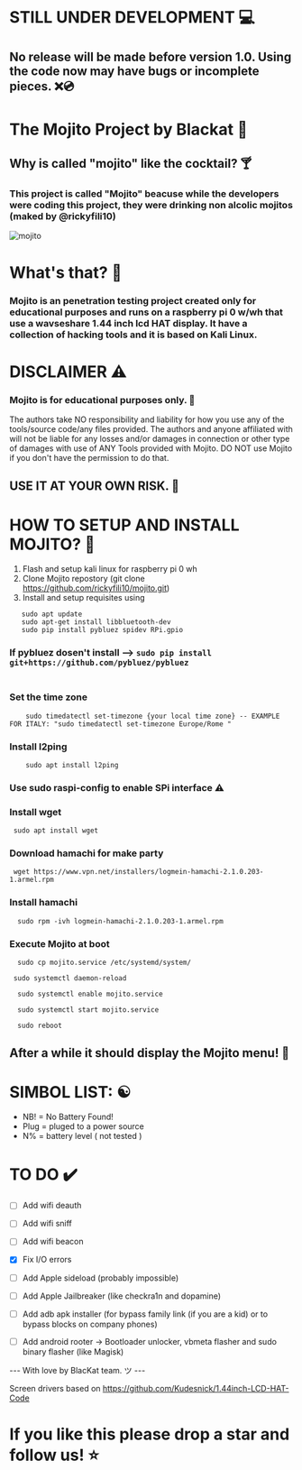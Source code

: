 # STILL UNDER DEVELOPMENT 💻
## No release will be made before version 1.0. Using the code now may have bugs or incomplete pieces. ❌💿

# The Mojito Project by Blackat 🍹

## Why is called "mojito" like the cocktail? 🍸
### This project is called "Mojito" beacuse while the developers were coding this project, they were drinking non alcolic mojitos (maked by @rickyfili10)
![mojito](https://github.com/user-attachments/assets/b10b95f5-7286-47bb-a8e1-64bc07b0ffd4)

# What's that? 🤔
### Mojito is an penetration testing project created only for educational purposes and runs on a raspberry pi 0 w/wh that use a wavseshare 1.44 inch lcd HAT display. It have a collection of hacking tools and it is based on Kali Linux. 

# DISCLAIMER ⚠️
### Mojito is for educational purposes only. 📝
The authors take NO responsibility and liability for how you use any of the tools/source code/any files provided. The authors and anyone affiliated with will not be liable for any losses and/or damages in connection or other type of damages with use of ANY Tools provided with Mojito. DO NOT use Mojito if you don't have the permission to do that. 
## USE IT AT YOUR OWN RISK. 🫵

# HOW TO SETUP AND INSTALL MOJITO? 🔧
1. Flash and setup kali linux for raspberry pi 0 wh
2. Clone Mojito repostory (git clone https://github.com/rickyfili10/mojito.git)
3. Install and setup requisites using
 ```
    sudo apt update
    sudo apt-get install libbluetooth-dev
    sudo pip install pybluez spidev RPi.gpio
```
   ### If pybluez dosen't install -->  ``` sudo pip install git+https://github.com/pybluez/pybluez ```
   ### <br>Set the time zone
```
    sudo timedatectl set-timezone {your local time zone} -- EXAMPLE FOR ITALY: "sudo timedatectl set-timezone Europe/Rome "
```
  ### Install l2ping
```
    sudo apt install l2ping 
```
   ### Use sudo raspi-config to enable SPi interface ⚠️
   ### Install wget
```
 sudo apt install wget
```
   ### Download hamachi for make party
```
 wget https://www.vpn.net/installers/logmein-hamachi-2.1.0.203-1.armel.rpm
```
  ### Install hamachi
```
  sudo rpm -ivh logmein-hamachi-2.1.0.203-1.armel.rpm
```
  ### Execute Mojito at boot
```
  sudo cp mojito.service /etc/systemd/system/
```
```
 sudo systemctl daemon-reload
```
```
  sudo systemctl enable mojito.service
```
```
  sudo systemctl start mojito.service
```
```
  sudo reboot
```

## After a while it should display the Mojito menu! 🎉
# SIMBOL LIST: ☯️
   - NB! = No Battery Found!<br>
   - Plug = pluged to a power source<br>
   - N% = battery level ( not tested )<br>
# TO DO ✔️
   - [ ] Add wifi deauth
   - [ ] Add wifi sniff
   - [ ] Add wifi beacon
   - [x] Fix I/O errors
   - [ ] Add Apple sideload (probably impossible)
   - [ ] Add Apple Jailbreaker (like checkra1n and dopamine)
   - [ ] Add adb apk installer (for bypass family link (if you are a kid) or to bypass blocks on company phones)
   - [ ] Add android rooter -> Bootloader unlocker, vbmeta flasher and sudo binary flasher (like Magisk)


--- With love by BlacKat team. ツ ---

Screen drivers based on https://github.com/Kudesnick/1.44inch-LCD-HAT-Code
# If you like this please drop a star and follow us! ⭐
